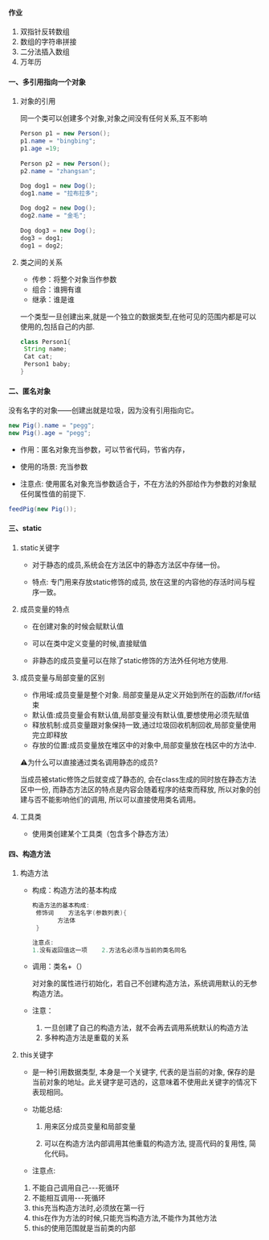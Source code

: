 #### 作业

1. 双指针反转数组
2. 数组的字符串拼接
3. 二分法插入数组
4. 万年历





#### 一、多引用指向一个对象

1. 对象的引用

   同一个类可以创建多个对象,对象之间没有任何关系,互不影响

   ```java
   Person p1 = new Person();
   p1.name = "bingbing";
   p1.age =19;
   		
   Person p2 = new Person();
   p2.name = "zhangsan";
   ```

   ```java
   Dog dog1 = new Dog();
   dog1.name = "拉布拉多";
   		
   Dog dog2 = new Dog();
   dog2.name = "金毛";
   		
   Dog dog3 = new Dog();
   dog3 = dog1;
   dog1 = dog2;
   ```

   

2. 类之间的关系

   * 传参：将整个对象当作参数
   * 组合：谁拥有谁
   * 继承：谁是谁

   一个类型一旦创建出来,就是一个独立的数据类型,在他可见的范围内都是可以使用的,包括自己的内部.

   ```java
   class Person1{
   	String name;
   	Cat cat;
   	Person1 baby;
   }
   ```

   

#### 二、匿名对象

没有名字的对象——创建出就是垃圾，因为没有引用指向它。

```java
new Pig().name = "pegg";
new Pig().age = "pegg";

```

* 作用：匿名对象充当参数，可以节省代码，节省内存，

* 使用的场景:  充当参数

* 注意点:  使用匿名对象充当参数适合于，不在方法的外部给作为参数的对象赋任何属性值的前提下.

```java
feedPig(new Pig());
```



#### 三、static

1. static关键字

   * 对于静态的成员,系统会在方法区中的静态方法区中存储一份。

   * 特点: 专门用来存放static修饰的成员, 放在这里的内容他的存活时间与程序一致。

     

2. 成员变量的特点

   * 在创建对象的时候会赋默认值

   * 可以在类中定义变量的时候,直接赋值

   * 非静态的成员变量可以在除了static修饰的方法外任何地方使用.

     

3. 成员变量与局部变量的区别

   * 作用域:成员变量是整个对象. 局部变量是从定义开始到所在的函数/if/for结束
   * 默认值:成员变量会有默认值,局部变量没有默认值,要想使用必须先赋值
   * 释放机制:成员变量跟对象保持一致,通过垃圾回收机制回收,局部变量使用完立即释放
   * 存放的位置:成员变量放在堆区中的对象中,局部变量放在栈区中的方法中.

   

   ⚠️为什么可以直接通过类名调用静态的成员?

    当成员被static修饰之后就变成了静态的, 会在class生成的同时放在静态方法区中一份, 而静态方法区的特点是内容会随着程序的结束而释放, 所以对象的创建与否不能影响他们的调用, 所以可以直接使用类名调用。

   

4. 工具类

   * 使用类创建某个工具类（包含多个静态方法）



#### 四、构造方法

1. 构造方法

   * 构成：构造方法的基本构成

     ```java
     构造方法的基本构成:
      修饰词    方法名字(参数列表){
      		方法体
      }
     
     注意点:
     1.没有返回值这一项    2.方法名必须与当前的类名同名
     ```

   * 调用：类名+（）

     对对象的属性进行初始化，若自己不创建构造方法，系统调用默认的无参构造方法。

   * 注意：

     1. 一旦创建了自己的构造方法，就不会再去调用系统默认的构造方法
     2. 多种构造方法是重载的关系



2. this关键字 

   * 是一种引用数据类型, 本身是一个关键字, 代表的是当前的对象, 保存的是当前对象的地址。此关键字是可选的，这意味着不使用此关键字的情况下表现相同。

   * 功能总结:

     1. 用来区分成员变量和局部变量

     2. 可以在构造方法内部调用其他重载的构造方法, 提高代码的复用性, 简化代码。

   *  注意点:

     1. 不能自己调用自己---死循环
     2. 不能相互调用---死循环
     3. this充当构造方法时,必须放在第一行
     4. this在作为方法的时候,只能充当构造方法,不能作为其他方法
     5. this的使用范围就是当前类的内部



#### 